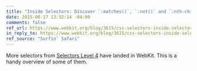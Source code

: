 ```yaml
---
title: "Inside Selectors: Discover `:matches()`, `:not()` and `:nth-child()`"
date: 2015-08-17 13:32:14 -04:00
comments: false
ref_url: https://www.webkit.org/blog/3615/css-selectors-inside-selectors-discover-matches-not-and-nth-child/
in_reply_to: https://www.webkit.org/blog/3615/css-selectors-inside-selectors-discover-matches-not-and-nth-child/
ref_source: "Surfin’ Safari"
---
```


More selectors from [Selectors Level 4](https://drafts.csswg.org/selectors-4/) have landed in WebKit. This is a handy overview of some of them.